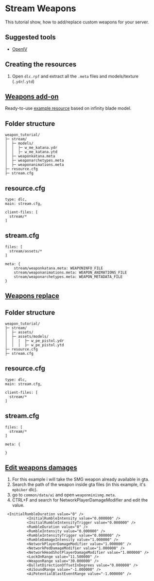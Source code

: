 # Stream Weapons
This tutorial show, how to add/replace custom weapons for your server.

## Suggested tools
* [OpenIV](https://openiv.com/)

## Creating the resources
1. Open ```dlc.rpf``` and extract all the ```.meta``` files and models/texture (```.ydr```/```.ytd```)


## <u>Weapons add-on</u>

Ready-to-use [example resource](https://github.com/altmp/altv-example-resources/tree/master/weapon-addon) based on infinity blade model.

## Folder structure

```
weapon_tutorial/
├─ stream/
│  ├─ models/
│  │  ├─ w_me_katana.ydr
│  │  ├─ w_me_katana.ytd
│  ├─ weaponkatana.meta
│  ├─ weaponarchetypes.meta
│  ├─ weaponanimations.meta
├─ resource.cfg
├─ stream.cfg
```

## **resource.cfg**
```
type: dlc,
main: stream.cfg,

client-files: [
  stream/*
]
```

## **stream.cfg**
```
files: [
  stream/assets/*
]

meta: {
	stream/weaponkatana.meta: WEAPONINFO_FILE
	stream/weaponanimations.meta: WEAPON_ANIMATIONS_FILE
	stream/weaponarchetypes.meta: WEAPON_METADATA_FILE
}
```

## <u>Weapons replace</u>
## Folder structure
```
weapon_tutorial/
├─ stream/
│  ├─ assets/
│  ├─ assets/models/
│  │  |  ├─ w_pe_pistol.ydr
│  │  |  ├─ w_pe_pistol.ytd
├─ resource.cfg
├─ stream.cfg
```

## **resource.cfg**
```
type: dlc,
main: stream.cfg,

client-files: [
  stream/*
]
```

## **stream.cfg**
```
files: [
  stream/*
]

meta: {

}
```

## <u>Edit weapons damages</u> 
1. For this example i will take the SMG weapon already available in gta.
2. Search the path of the weapon inside gta files (in this example, it's ```mpbiker``` dlc).
3. go to ```common/data/ai``` and open ```weaponminismg.meta```.
4. CTRL+F and search for NetworkPlayerDamageModifier and edit the value.
```
 <InitialRumbleDuration value="0" />
          <InitialRumbleIntensity value="0.000000" />
          <InitialRumbleIntensityTrigger value="0.000000" />
          <RumbleDuration value="0" />
          <RumbleIntensity value="0.000000" />
          <RumbleIntensityTrigger value="0.000000" />
          <RumbleDamageIntensity value="1.000000" />
          <NetworkPlayerDamageModifier value="1.000000" />
          <NetworkPedDamageModifier value="1.000000" />
          <NetworkHeadShotPlayerDamageModifier value="1.000000" />
          <LockOnRange value="11.500000" />
          <WeaponRange value="30.000000" />
          <BulletDirectionOffsetInDegrees value="0.000000" />
          <AiSoundRange value="-1.000000" />
          <AiPotentialBlastEventRange value="-1.000000" />
```
